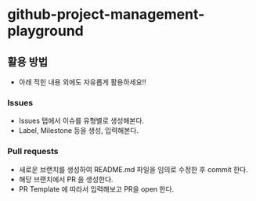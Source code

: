# github-project-management-playground

## 활용 방법

* 아래 적힌 내용 외에도 자유롭게 활용하세요!!

### Issues
* Issues 탭에서 이슈를 유형별로 생성해본다.
* Label, Milestone 등을 생성, 입력해본다.

### Pull requests
* 새로운 브랜치를 생성하여 README.md 파일을 임의로 수정한 후 commit 한다.
* 해당 브랜치에서 PR 을 생성한다.
* PR Template 에 따라서 입력해보고 PR을 open 한다.

